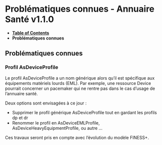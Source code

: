# Problématiques connues - Annuaire Santé v1.1.0

* [**Table of Contents**](toc.md)
* **Problématiques connues**

## Problématiques connues

### Profil AsDeviceProfile

Le profil AsDeviceProfile a un nom générique alors qu’il est spécifique aux équipements matériels lourds (EML). Par exemple, une ressource Device pourrait concerner un pacemaker qui ne rentre pas dans le cas d’usage de l’annuaire santé.

Deux options sont envisagées à ce jour :

* Supprimer le profil générique AsDeviceProfile tout en gardant les profils dp et dr
* Renommer le profil en AsDeviceEMLProfile, AsDeviceHeavyEquipmentProfile, ou autre …

Ces travaux seront pris en compte avec l’évolution du modèle FINESS+.

